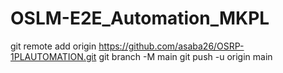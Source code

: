 # OSLM-E2E_Automation_MKPL

git remote add origin https://github.com/asaba26/OSRP-1PLAUTOMATION.git
git branch -M main
git push -u origin main
